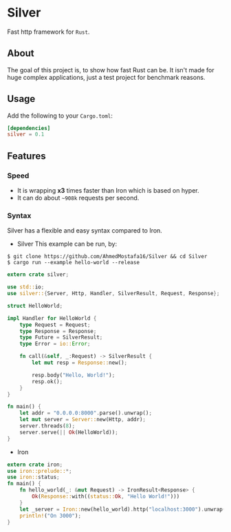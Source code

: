 # Silver
Fast http framework for `Rust`.

## About
The goal of this project is, to show how fast Rust can be. It isn't made for huge complex applications, just a test project for benchmark reasons.

## Usage
Add the following to your `Cargo.toml`:
```toml
[dependencies]
silver = 0.1
```

## Features
### Speed
- It is wrapping **x3** times faster than Iron which is based on hyper.
- It can do about `~908k` requests per second.

### Syntax
Silver has a flexible and easy syntax compared to Iron.

- Silver
This example can be run, by:

```
$ git clone https://github.com/AhmedMostafa16/Silver && cd Silver
$ cargo run --example hello-world --release
```

```rust
extern crate silver;

use std::io;
use silver::{Server, Http, Handler, SilverResult, Request, Response};

struct HelloWorld;

impl Handler for HelloWorld {
    type Request = Request;
    type Response = Response;
    type Future = SilverResult;
    type Error = io::Error;

    fn call(&self, _:Request) -> SilverResult {
        let mut resp = Response::new();

        resp.body("Hello, World!");
        resp.ok();
    }
}

fn main() {
    let addr = "0.0.0.0:8000".parse().unwrap();
    let mut server = Server::new(Http, addr);
    server.threads(8);
    server.serve(|| Ok(HelloWorld));
}

```

- Iron
```rust
extern crate iron;
use iron::prelude::*;
use iron::status;
fn main() {
    fn hello_world(_: &mut Request) -> IronResult<Response> {
        Ok(Response::with((status::Ok, "Hello World!")))
    }
    let _server = Iron::new(hello_world).http("localhost:3000").unwrap();
    println!("On 3000");
}
```
